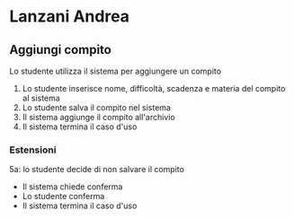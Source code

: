 # Lanzani Andrea

## Aggiungi compito
Lo studente utilizza il sistema per aggiungere un compito

1. Lo studente inserisce nome, difficoltà, scadenza e materia del compito al sistema
2. Lo studente salva il compito nel sistema
3. Il sistema aggiunge il compito all'archivio
4. Il sistema termina il caso d'uso

### Estensioni
5a: lo studente decide di non salvare il compito

- Il sistema chiede conferma
- Lo studente conferma
- Il sistema termina il caso d'uso